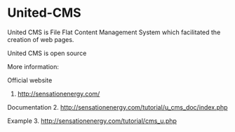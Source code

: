 # United-CMS
United CMS is File Flat Content Management System which facilitated the creation of web pages.

United CMS is open source

More information:

Official website
1. http://sensationenergy.com/

Documentation
2. http://sensationenergy.com/tutorial/u_cms_doc/index.php

Example
3. http://sensationenergy.com/tutorial/cms_u.php
